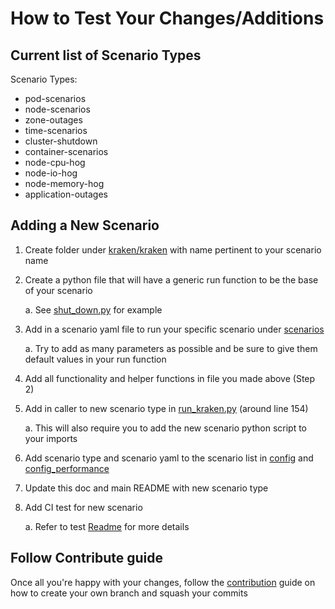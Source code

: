 # How to Test Your Changes/Additions

## Current list of Scenario Types

Scenario Types:
* pod-scenarios
* node-scenarios
* zone-outages
* time-scenarios
* cluster-shutdown
* container-scenarios
* node-cpu-hog
* node-io-hog
* node-memory-hog
* application-outages

## Adding a New Scenario
1. Create folder under [kraken/kraken](../kraken) with name pertinent to your scenario name

2. Create a python file that will have a generic run function to be the base of your scenario

    a. See [shut_down.py](../kraken/shut_down/common_shut_down_func.py) for example

3. Add in a scenario yaml file to run your specific scenario under [scenarios](../scenarios)

    a. Try to add as many parameters as possible and be sure to give them default values in your run function

4. Add all functionality and helper functions in file you made above (Step 2)

5. Add in caller to new scenario type in [run_kraken.py](../run_kraken.py) (around line 154)

    a. This will also require you to add the new scenario python script to your imports

6. Add scenario type and scenario yaml to the scenario list in [config](../config/config.yaml) and [config_performance](../config/config_performance.yaml)

7. Update this doc and main README with new scenario type

8. Add CI test for new scenario

    a. Refer to test [Readme](../CI/README.md#adding-a-test-case) for more details

## Follow Contribute guide

Once all you're happy with your changes, follow the [contribution](#docs/contribute.md) guide on how to create your own branch and squash your commits
